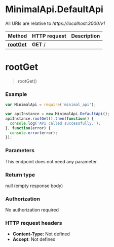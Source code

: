 # MinimalApi.DefaultApi

All URIs are relative to *https://localhost:3000/v1*

Method | HTTP request | Description
------------- | ------------- | -------------
[**rootGet**](DefaultApi.md#rootGet) | **GET** / | 


<a name="rootGet"></a>
# **rootGet**
> rootGet()



### Example
```javascript
var MinimalApi = require('minimal_api');

var apiInstance = new MinimalApi.DefaultApi();
apiInstance.rootGet().then(function() {
  console.log('API called successfully.');
}, function(error) {
  console.error(error);
});

```

### Parameters
This endpoint does not need any parameter.

### Return type

null (empty response body)

### Authorization

No authorization required

### HTTP request headers

 - **Content-Type**: Not defined
 - **Accept**: Not defined

